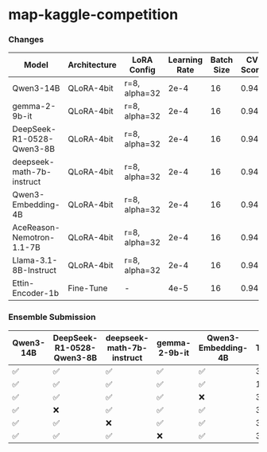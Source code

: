 # map-kaggle-competition

### Changes

| Model                     | Architecture | LoRA Config   | Learning Rate | Batch Size | CV Score | LB Score |
| ------------------------- | ------------ | ------------- | ------------- | ---------- | -------- | -------- |
| Qwen3-14B                 | QLoRA-4bit   | r=8, alpha=32 | 2e-4          | 16         | 0.945    | 0.943    |
| gemma-2-9b-it             | QLoRA-4bit   | r=8, alpha=32 | 2e-4          | 16         | 0.942    | 0.942    |
| DeepSeek-R1-0528-Qwen3-8B | QLoRA-4bit   | r=8, alpha=32 | 2e-4          | 16         | 0.945    | 0.942    |
| deepseek-math-7b-instruct | QLoRA-4bit   | r=8, alpha=32 | 2e-4          | 16         | 0.943    | 0.942    |
| Qwen3-Embedding-4B        | QLoRA-4bit   | r=8, alpha=32 | 2e-4          | 16         | 0.945    | 0.942    |
| AceReason-Nemotron-1.1-7B | QLoRA-4bit   | r=8, alpha=32 | 2e-4          | 16         | 0.943    | 0.938    |
| Llama-3.1-8B-Instruct     | QLoRA-4bit   | r=8, alpha=32 | 2e-4          | 16         | 0.943    | 0.939    |
| Ettin-Encoder-1b          | Fine-Tune    | -             | 4e-5          | 16         | 0.944    | 0.941    |

### Ensemble Submission

| Qwen3-14B | DeepSeek-R1-0528-Qwen3-8B | deepseek-math-7b-instruct | gemma-2-9b-it | Qwen3-Embedding-4B | Top@k | LB Score |
| --------- | ------------------------- | ------------------------- | ------------- | ------------------ | ----- | -------- |
| ✅         | ✅                         | ✅                         | ✅             | ✅                  | 3     | 0.946    |
| ✅         | ✅                         | ✅                         | ✅             | ✅                  | 10    | 0.946    |
| ✅         | ✅                         | ✅                         | ✅             | ❌                  | 3     | 0.944    |
| ✅         | ❌                         | ✅                         | ✅             | ✅                  | 3     | 0.945    |
| ✅         | ✅                         | ❌                         | ✅             | ✅                  | 3     | 0.945    |
| ✅         | ✅                         | ✅                         | ❌             | ✅                  | 3     | 0.945    |
